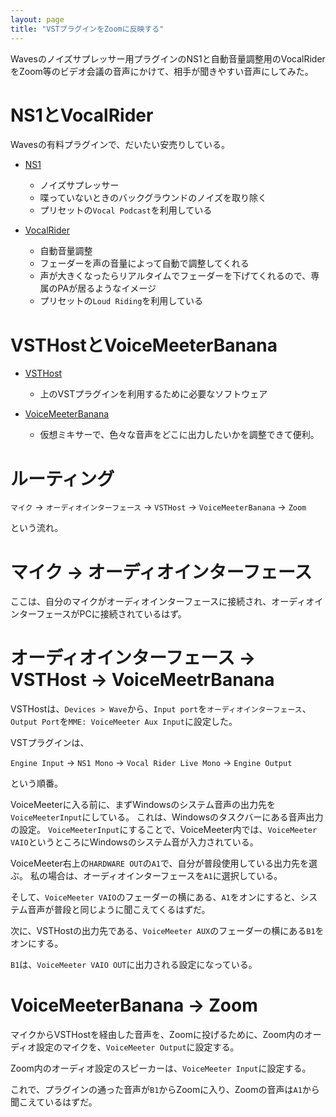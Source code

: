 ```yaml
---
layout: page
title: "VSTプラグインをZoomに反映する"
---
```


Wavesのノイズサプレッサー用プラグインのNS1と自動音量調整用のVocalRiderをZoom等のビデオ会議の音声にかけて、相手が聞きやすい音声にしてみた。

# NS1とVocalRider

Wavesの有料プラグインで、だいたい安売りしている。

- [NS1](https://www.waves.com/plugins/ns1-noise-suppressor#How-to-Clean-Up-Noisy-Audio-in-Videos)
  - ノイズサプレッサー
  - 喋っていないときのバックグラウンドのノイズを取り除く
  - プリセットの`Vocal Podcast`を利用している


- [VocalRider](https://www.waves.com/plugins/vocal-rider#achieving-perfect-vocal-levels-with-vocal-rider)
  - 自動音量調整
  - フェーダーを声の音量によって自動で調整してくれる
  - 声が大きくなったらリアルタイムでフェーダーを下げてくれるので、専属のPAが居るようなイメージ
  - プリセットの`Loud Riding`を利用している

# VSTHostとVoiceMeeterBanana

- [VSTHost](https://www.hermannseib.com/english/vsthost.htm)
  - 上のVSTプラグインを利用するために必要なソフトウェア

- [VoiceMeeterBanana](https://vb-audio.com/Voicemeeter/banana.htm)
  - 仮想ミキサーで、色々な音声をどこに出力したいかを調整できて便利。

# ルーティング

`マイク` -> `オーディオインターフェース` -> `VSTHost` -> `VoiceMeeterBanana` -> `Zoom`

という流れ。

# マイク -> オーディオインターフェース

ここは、自分のマイクがオーディオインターフェースに接続され、オーディオインターフェースがPCに接続されているはず。

# オーディオインターフェース -> VSTHost -> VoiceMeetrBanana

VSTHostは、`Devices > Wave`から、`Input port`を`オーディオインターフェース`、`Output Port`を`MME: VoiceMeeter Aux Input`に設定した。

VSTプラグインは、

`Engine Input` -> `NS1 Mono` -> `Vocal Rider Live Mono` -> `Engine Output`

という順番。

VoiceMeeterに入る前に、まずWindowsのシステム音声の出力先を`VoiceMeeterInput`にしている。
これは、Windowsのタスクバーにある音声出力の設定。
`VoiceMeeterInput`にすることで、VoiceMeeter内では、`VoiceMeeter VAIO`というところにWindowsのシステム音が入力されている。

VoiceMeeter右上の`HARDWARE OUT`の`A1`で、自分が普段使用している出力先を選ぶ。
私の場合は、オーディオインターフェースを`A1`に選択している。

そして、`VoiceMeeter VAIO`のフェーダーの横にある、`A1`をオンにすると、システム音声が普段と同じように聞こえてくるはずだ。

次に、VSTHostの出力先である、`VoiceMeeter AUX`のフェーダーの横にある`B1`をオンにする。

`B1`は、`VoiceMeeter VAIO OUT`に出力される設定になっている。

# VoiceMeeterBanana -> Zoom

マイクからVSTHostを経由した音声を、Zoomに投げるために、Zoom内のオーディオ設定のマイクを、`VoiceMeeter Output`に設定する。

Zoom内のオーディオ設定のスピーカーは、`VoiceMeeter Input`に設定する。

これで、プラグインの通った音声が`B1`からZoomに入り、Zoomの音声は`A1`から聞こえているはずだ。